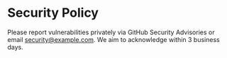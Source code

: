 # Security Policy

Please report vulnerabilities privately via GitHub Security Advisories or email <security@example.com>.
We aim to acknowledge within 3 business days.
